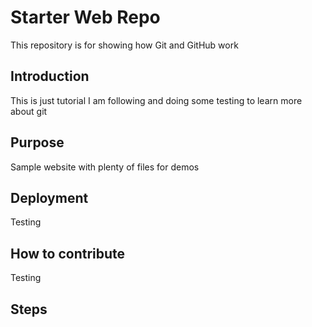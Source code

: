 # Starter Web Repo

This repository is for showing how Git and GitHub work

## Introduction

This is just tutorial I am following and doing some testing to learn more about git
## Purpose

Sample website with plenty of files for demos

## Deployment 

Testing


## How to contribute

Testing 

## Steps